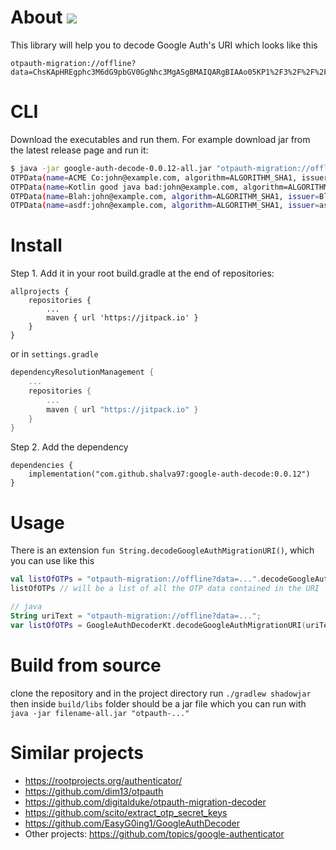 # About [![](https://jitpack.io/v/shalva97/google-auth-decode.svg)](https://jitpack.io/#shalva97/google-auth-decode)

This library will help you to decode Google Auth's URI which looks like this

```
otpauth-migration://offline?data=ChsKApHREgphc3M6dG9pbGV0GgNhc3MgASgBMAIQARgBIAAo05KP1%2F3%2F%2F%2F%2F%2FAQ%3D%3D
```

# CLI

Download the executables and run them. For example download jar from the latest release page and run it:

```bash
$ java -jar google-auth-decode-0.0.12-all.jar "otpauth-migration://offline?data=Cj8KFD3GyqSCSm0oh2eyMx4gtDFmy4XZEhhBQ01FIENvOmpvaG5AZXhhbXBsZS5jb20aB0FDTUUgQ28gASgBMAIKWQoUmWnif8JDwjlbrmF6aCME%2FSEWkVkSJUtvdGxpbiBnb29kIGphdmEgYmFkOmpvaG5AZXhhbXBsZS5jb20aFEtvdGxpbiBnb29kIGphdmEgYmFkIAEoATACCjkKFE62Apiv1fDVj9%2Fm5dEtIK60BBmfEhVCbGFoOmpvaG5AZXhhbXBsZS5jb20aBEJsYWggASgBMAIKOQoU%2FPHoXjuc6zFhB5ahA9TzNUCu7SwSFWFzZGY6am9obkBleGFtcGxlLmNvbRoEYXNkZiABKAEwAhABGAEgACiHg9OF%2Bf%2F%2F%2F%2F8B"
OTPData(name=ACME Co:john@example.com, algorithm=ALGORITHM_SHA1, issuer=ACME Co, secret=HXDMVJECJJWSRB3HWIZR4IFUGFTMXBOZ, type=TOTP)
OTPData(name=Kotlin good java bad:john@example.com, algorithm=ALGORITHM_SHA1, issuer=Kotlin good java bad, secret=TFU6E76CIPBDSW5OMF5GQIYE7UQRNEKZ, type=TOTP)
OTPData(name=Blah:john@example.com, algorithm=ALGORITHM_SHA1, issuer=Blah, secret=J23AFGFP2XYNLD6743S5CLJAV22AIGM7, type=TOTP)
OTPData(name=asdf:john@example.com, algorithm=ALGORITHM_SHA1, issuer=asdf, secret=7TY6QXR3TTVTCYIHS2QQHVHTGVAK53JM, type=TOTP)
```

# Install

Step 1. Add it in your root build.gradle at the end of repositories:

    allprojects {
        repositories {
            ...
            maven { url 'https://jitpack.io' }
        }
    }

or in `settings.gradle`

```kotlin
dependencyResolutionManagement {
    ...
    repositories {
        ...
        maven { url "https://jitpack.io" }
    }
}
```

Step 2. Add the dependency

    dependencies {
        implementation("com.github.shalva97:google-auth-decode:0.0.12")
    }

# Usage

There is an extension `fun String.decodeGoogleAuthMigrationURI()`, which you can use like this

```kotlin
val listOfOTPs = "otpauth-migration://offline?data=...".decodeGoogleAuthMigrationURI()
listOfOTPs // will be a list of all the OTP data contained in the URI

// java
String uriText = "otpauth-migration://offline?data=...";
var listOfOTPs = GoogleAuthDecoderKt.decodeGoogleAuthMigrationURI(uriText);

```

# Build from source

clone the repository and in the project directory run `./gradlew shadowjar`
then inside `build/libs` folder should be a jar file which you can run
with `java -jar filename-all.jar "otpauth-..."`

# Similar projects

- https://rootprojects.org/authenticator/
- https://github.com/dim13/otpauth
- https://github.com/digitalduke/otpauth-migration-decoder
- https://github.com/scito/extract_otp_secret_keys
- https://github.com/EasyG0ing1/GoogleAuthDecoder
- Other projects: https://github.com/topics/google-authenticator
